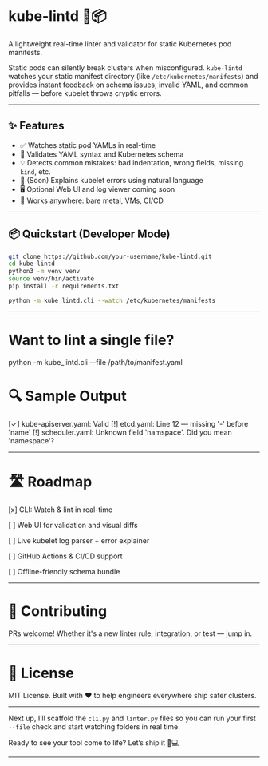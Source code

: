 # kube-lintd 🧹📦

A lightweight real-time linter and validator for static Kubernetes pod manifests.

Static pods can silently break clusters when misconfigured. `kube-lintd` watches your static manifest directory (like `/etc/kubernetes/manifests`) and provides instant feedback on schema issues, invalid YAML, and common pitfalls — before kubelet throws cryptic errors.

---

## ✨ Features

- ✅ Watches static pod YAMLs in real-time
- 🧪 Validates YAML syntax and Kubernetes schema
- 💡 Detects common mistakes: bad indentation, wrong fields, missing `kind`, etc.
- 🧠 (Soon) Explains kubelet errors using natural language
- 🖥️ Optional Web UI and log viewer coming soon
- 🔌 Works anywhere: bare metal, VMs, CI/CD

---

## 📦 Quickstart (Developer Mode)

```bash
git clone https://github.com/your-username/kube-lintd.git
cd kube-lintd
python3 -m venv venv
source venv/bin/activate
pip install -r requirements.txt

python -m kube_lintd.cli --watch /etc/kubernetes/manifests
```
----
# Want to lint a single file?
python -m kube_lintd.cli --file /path/to/manifest.yaml

# 🔍 Sample Output

[✓] kube-apiserver.yaml: Valid
[!] etcd.yaml: Line 12 — missing '-' before 'name'
[!] scheduler.yaml: Unknown field 'namspace'. Did you mean 'namespace'?

-----

# 🛣 Roadmap
[x] CLI: Watch & lint in real-time

[ ] Web UI for validation and visual diffs

[ ] Live kubelet log parser + error explainer

[ ] GitHub Actions & CI/CD support

[ ] Offline-friendly schema bundle

----------
# 🤝 Contributing
PRs welcome! Whether it's a new linter rule, integration, or test — jump in.

----------
# 📜 License
MIT License. Built with ❤️ to help engineers everywhere ship safer clusters.


---

Next up, I’ll scaffold the `cli.py` and `linter.py` files so you can run your first `--file` check and start watching folders in real time.

Ready to see your tool come to life? Let’s ship it 🔧💻

-----------
